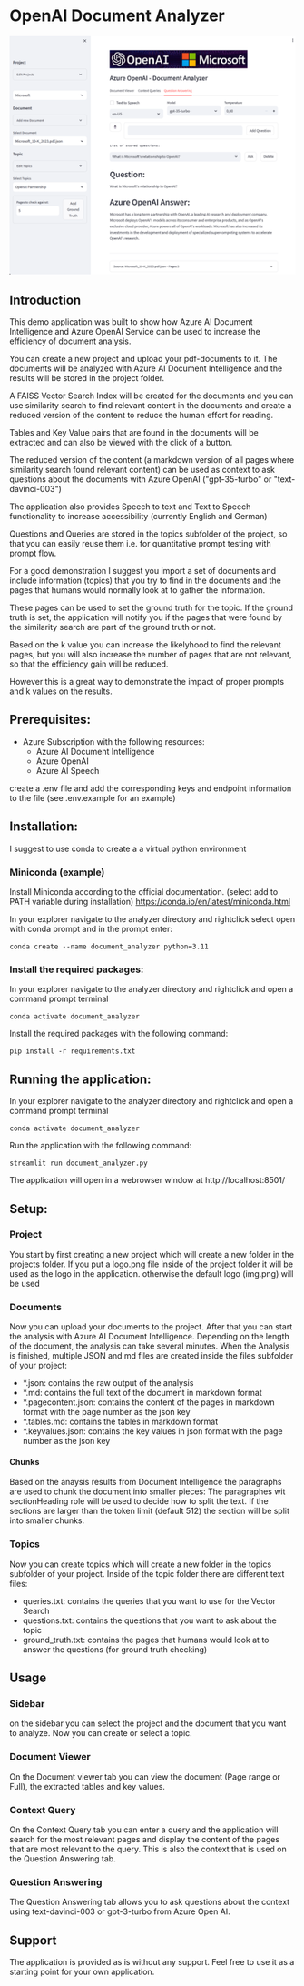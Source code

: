 # OpenAI Document Analyzer
![Preview Screenshot](preview.png)
## Introduction
This demo application was built to show how Azure AI Document Intelligence and Azure OpenAI Service can be used to increase the efficiency of document analysis.

You can create a new project and upload your pdf-documents to it. The documents will be analyzed with Azure AI Document Intelligence and the results will be stored in the project folder.

A FAISS Vector Search Index will be created for the documents and you can use similarity search to find relevant content in the documents and create a reduced version of the content to reduce the human effort for reading.

Tables and Key Value pairs that are found in the documents will be extracted and can also be viewed with the click of a button.

The reduced version of the content (a markdown version of all pages where similarity search found relevant content) can be used as context to ask questions about the documents with Azure OpenAI ("gpt-35-turbo" or "text-davinci-003")

The application also provides Speech to text and Text to Speech functionality to increase accessibility (currently English and German)

Questions and Queries are stored in the topics subfolder of the project, so that you can easily reuse them i.e. for quantitative prompt testing with prompt flow.

For a good demonstration I suggest you import a set of documents and include information (topics) that you try to find in the documents and the pages that humans would normally look at to gather the information.

These pages can be used to set the ground truth for the topic. If the ground truth is set, the application will notify you if the pages that were found by the similarity search are part of the ground truth or not.

Based on the k value you can increase the likelyhood to find the relevant pages, but you will also increase the number of pages that are not relevant, so that the efficiency gain will be reduced.

However this is a great way to demonstrate the impact of proper prompts and k values on the results.

## Prerequisites:
- Azure Subscription with the following resources:
  - Azure AI Document Intelligence
  - Azure OpenAI
  - Azure AI Speech

create a .env file and add the corresponding keys and endpoint information to the file (see .env.example for an example)

## Installation:
I suggest to use conda to create a a virtual python environment 

### Miniconda (example)
Install Miniconda according to the official documentation. (select add to PATH variable during installation)
https://conda.io/en/latest/miniconda.html

In your explorer navigate to the analyzer directory and rightclick
select open with conda prompt and in the prompt enter:

    conda create --name document_analyzer python=3.11

### Install the required packages:
In your explorer navigate to the analyzer directory and rightclick and open a command prompt terminal

    conda activate document_analyzer

Install the required packages with the following command:

    pip install -r requirements.txt

## Running the application:
In your explorer navigate to the analyzer directory and rightclick and open a command prompt terminal

    conda activate document_analyzer

Run the application with the following command:

    streamlit run document_analyzer.py

The application will open in a webrowser window at http://localhost:8501/

## Setup:
### Project
You start by first creating a new project which will create a new folder in the projects folder.
If you put a logo.png file inside of the project folder it will be used as the logo in the application. otherwise the default logo (img.png) will be used

### Documents
Now you can upload your documents to the project.
After that you can start the analysis with Azure AI Document Intelligence.
Depending on the length of the document, the analysis can take several minutes.
When the Analysis is finished, multiple JSON and md files are created inside the files subfolder of your project:
- *.json: contains the raw output of the analysis
- *.md: contains the full text of the document in markdown format
- *.pagecontent.json: contains the content of the pages in markdown format with the page number as the json key
- *.tables.md: contains the tables in markdown format
- *.keyvalues.json: contains the key values in json format with the page number as the json key

#### Chunks
Based on the anaysis results from Document Intelligence the paragraphs are used to chunk the document into smaller pieces:
The paragraphes wit sectionHeading role will be used to decide how to split the text. If the sections are larger than the token limit (default 512) the section will be split into smaller chunks.

### Topics
Now you can create topics which will create a new folder in the topics subfolder of your project.
Inside of the topic folder there are different text files:
- queries.txt: contains the queries that you want to use for the Vector Search
- questions.txt: contains the questions that you want to ask about the topic
- ground_truth.txt: contains the pages that humans would look at to answer the questions  (for ground truth checking)

## Usage
### Sidebar
on the sidebar you can select the project and the document that you want to analyze.
Now you can create or select a topic.

### Document Viewer
On the Document viewer tab you can view the document (Page range or Full), the extracted tables and key values.

### Context Query
On the Context Query tab you can enter a query and the application will search for the most relevant pages and display the content of the pages that are most relevant to the query. This is also the context that is used on the Question Answering tab.

### Question Answering
The Question Answering tab allows you to ask questions about the context using text-davinci-003 or gpt-3-turbo from Azure Open AI.

## Support
The application is provided as is without any support.
Feel free to use it as a starting point for your own application.
